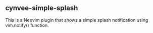 ## cynvee-simple-splash

This is a Neovim plugin that shows a simple splash notification using vim.notify() function.
